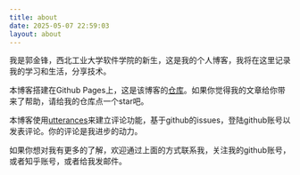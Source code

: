 ```yaml
---
title: about
date: 2025-05-07 22:59:03
layout: about
---
```


我是郭金锋，西北工业大学软件学院的新生，这是我的个人博客，我将在这里记录我的学习和生活，分享技术。

本博客搭建在Github Pages上，这是该博客的[仓库](https://github.com/ChillyWall/ChillyBlog)。如果你觉得我的文章给你带来了帮助，请给我的仓库点一个star吧。

本博客使用[utterances](https://utteranc.es/)来建立评论功能，基于github的issues，登陆github账号以发表评论。你的评论是我进步的动力。

如果你想对我有更多的了解，欢迎通过上面的方式联系我，关注我的github账号，或者知乎账号，或者给我发邮件。
